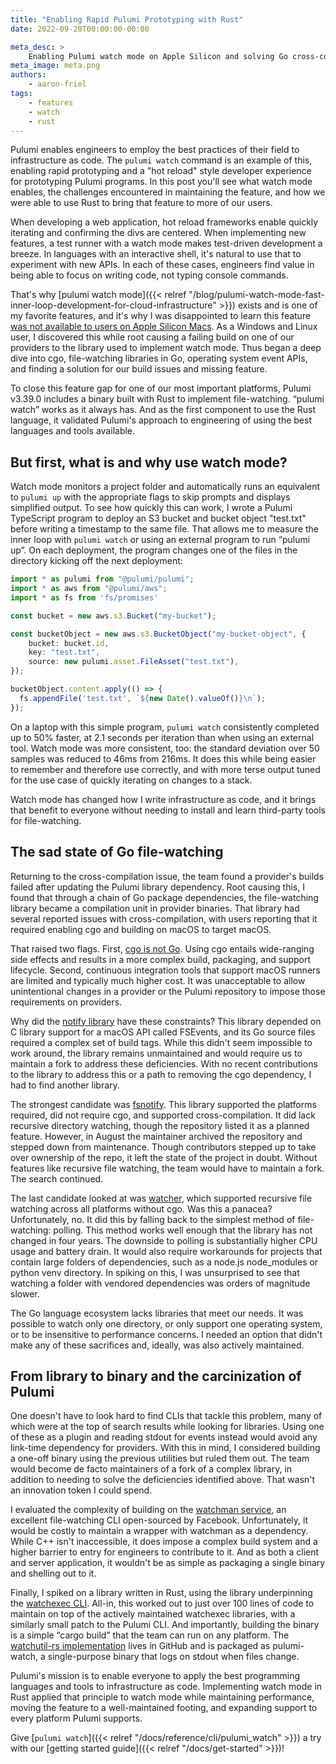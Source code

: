 ```yaml
---
title: "Enabling Rapid Pulumi Prototyping with Rust"
date: 2022-09-20T00:00:00-00:00

meta_desc: >
    Enabling Pulumi watch mode on Apple Silicon and solving Go cross-compilation by building on Rust
meta_image: meta.png
authors:
    - aaron-friel
tags:
    - features
    - watch
    - rust
---
```


Pulumi enables engineers to employ the best practices of their field to infrastructure as code. The
`pulumi watch` command is an example of this, enabling rapid prototyping and a "hot reload" style
developer experience for prototyping Pulumi programs. In this post you'll see what watch mode
enables, the challenges encountered in maintaining the feature, and how we were able to use Rust to
bring that feature to more of our users.

<!--more-->

When developing a web application, hot reload frameworks enable quickly iterating and confirming the
divs are centered. When implementing new features, a test runner with a watch mode makes test-driven
development a breeze. In languages with an interactive shell, it's natural to use that to experiment
with new APIs. In each of these cases, engineers find value in being able to focus on writing code,
not typing console commands.

That's why [pulumi watch mode]({{< relref "/blog/pulumi-watch-mode-fast-inner-loop-development-for-cloud-infrastructure" >}}) exists
and is one of my favorite features, and it's why I was disappointed to learn this feature [was not
available to users on Apple Silicon Macs](https://github.com/pulumi/pulumi/pull/6497). As a Windows
and Linux user, I discovered this while root causing a failing build on one of our providers to the
library used to implement watch mode. Thus began a deep dive into cgo, file-watching libraries in
Go, operating system event APIs, and finding a solution for our build issues and missing feature.

To close this feature gap for one of our most important platforms, Pulumi v3.39.0 includes a binary
built with Rust to implement file-watching. “pulumi watch” works as it
always has. And as the first component to use the Rust language, it validated Pulumi's approach to
engineering of using the best languages and tools available.

## But first, what is and why use watch mode?

Watch mode monitors a project folder and automatically runs an equivalent to `pulumi up` with the
appropriate flags to skip prompts and displays simplified output. To see how quickly this can work,
I wrote a Pulumi TypeScript program to deploy an S3 bucket and bucket object "test.txt" before
writing a timestamp to the same file. That allows me to measure the inner loop with `pulumi watch`
or using an external program to run “pulumi up”. On each deployment, the program changes one of the
files in the directory kicking off the next deployment:

```typescript
import * as pulumi from "@pulumi/pulumi";
import * as aws from "@pulumi/aws";
import * as fs from 'fs/promises'

const bucket = new aws.s3.Bucket("my-bucket");

const bucketObject = new aws.s3.BucketObject("my-bucket-object", {
    bucket: bucket.id,
    key: "test.txt",
    source: new pulumi.asset.FileAsset("test.txt"),
});

bucketObject.content.apply(() => {
  fs.appendFile('test.txt', `${new Date().valueOf()}\n`);
});
```

On a laptop with this simple program, `pulumi watch` consistently completed up to 50% faster, at 2.1
seconds per iteration than when using an external tool. Watch mode was more consistent, too: the
standard deviation over 50 samples was reduced to 46ms from 216ms. It does this while being easier
to remember and therefore use correctly, and with more terse output tuned for the use case of
quickly iterating on changes to a stack.

Watch mode has changed how I write infrastructure as code, and it brings that benefit to everyone
without needing to install and learn third-party tools for file-watching.

## The sad state of Go file-watching

Returning to the cross-compilation issue, the team found a provider's builds failed after updating
the Pulumi library dependency. Root causing this, I found that through a chain of Go package
dependencies, the file-watching library became a compilation unit in provider binaries. That library
had several reported issues with cross-compilation, with users reporting that it required enabling
cgo and building on macOS to target macOS.

That raised two flags. First, [cgo is not Go](https://dave.cheney.net/2016/01/18/cgo-is-not-go).
Using cgo entails wide-ranging side effects and results in a more complex build, packaging, and
support lifecycle. Second, continuous integration tools that support macOS runners are limited and
typically much higher cost. It was unacceptable to allow unintentional changes in a provider or the
Pulumi repository to impose those requirements on providers.

Why did the [notify library](https://github.com/rjeczalik/notify) have these constraints? This
library depended on C library support for a macOS API called FSEvents, and its Go source files
required a complex set of build tags. While this didn't seem impossible to work around, the library
remains unmaintained and would require us to maintain a fork to address these deficiencies. With no
recent contributions to the library to address this or a path to removing the cgo dependency, I had
to find another library.

The strongest candidate was [fsnotify](https://github.com/fsnotify/fsnotify). This library supported
the platforms required, did not require cgo, and supported cross-compilation. It did lack recursive
directory watching, though the repository listed it as a planned feature. However, in August the
maintainer archived the repository and stepped down from maintenance. Though contributors stepped up
to take over ownership of the repo, it left the state of the project in doubt. Without features like
recursive file watching, the team would have to maintain a fork. The search continued.

The last candidate looked at was [watcher](https://github.com/radovskyb/watcher/), which supported
recursive file watching across all platforms without cgo. Was this a panacea? Unfortunately, no. It
did this by falling back to the simplest method of file-watching: polling. This method works well
enough that the library has not changed in four years. The downside to polling is substantially
higher CPU usage and battery drain. It would also require workarounds for projects that contain
large folders of dependencies, such as a node.js node_modules or python venv directory. In spiking
on this, I was unsurprised to see that watching a folder with vendored dependencies was orders of
magnitude slower.

The Go language ecosystem lacks libraries that meet our needs. It was possible to watch only one
directory, or only support one operating system, or to be insensitive to performance concerns. I
needed an option that didn't make any of these sacrifices and, ideally, was also actively
maintained.

## From library to binary and the carcinization of Pulumi

One doesn't have to look hard to find CLIs that tackle this problem, many of which were at the top
of search results while looking for libraries. Using one of these as a plugin and reading stdout for
events instead would avoid any link-time dependency for providers. With this in mind, I considered
building a one-off binary using the previous utilities but ruled them out. The team would become de
facto maintainers of a fork of a complex library, in addition to needing to solve the deficiencies
identified above. That wasn't an innovation token I could spend.

I evaluated the complexity of building on the [watchman service](https://github.com/facebook/watchman), an
excellent file-watching CLI open-sourced by Facebook. Unfortunately, it would be costly to maintain
a wrapper with watchman as a dependency. While C++ isn't inaccessible, it does impose a complex
build system and a higher barrier to entry for engineers to contribute to it. And as both a client
and server application, it wouldn't be as simple as packaging a single binary and shelling out to
it.

Finally, I spiked on a library written in Rust, using the library underpinning the
[watchexec CLI](https://github.com/watchexec/watchexec). All-in, this worked out to just over 100
lines of code to maintain on top of the actively maintained watchexec libraries, with a similarly
small patch to the Pulumi CLI. And importantly, building the binary is a simple “cargo build” that
the team can run on any platform. The
[watchutil-rs implementation](https://github.com/pulumi/watchutil-rs) lives in GitHub and is packaged as
pulumi-watch, a single-purpose binary that logs on stdout when files change.

Pulumi's mission is to enable everyone to apply the best programming languages and tools to
infrastructure as code. Implementing watch mode in Rust applied that principle to watch mode while
maintaining performance, moving the feature to a well-maintained footing, and expanding support to
every platform Pulumi supports.

Give [`pulumi watch`]({{< relref "/docs/reference/cli/pulumi_watch" >}}) a try with our
[getting started guide]({{< relref "/docs/get-started" >}})!
